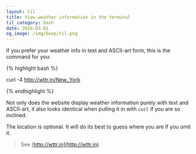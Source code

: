 ```yaml
---
layout: til
title: View weather information in the terminal
til_category: bash
date: 2016-03-01
og_image: /img/keep/til.png
---
```


If you prefer your weather info in text and ASCII-art form, this is the command for you:

{% highlight bash %}

curl -4 http://wttr.in/New_York

{% endhighlight %}

Not only does the website display weather information purely with text and ASCII-art, it also
looks identical when pulling it in with `curl` if you are so inclined.

The location is optional. It will do its best to guess where you are if you omit it.


> See [http://wttr.in](http://wttr.in)
